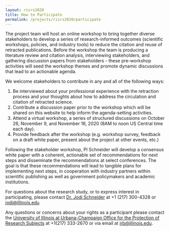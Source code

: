 ```yaml
---
layout: risrs2020
title: How to Participate
permalink: /projects/risrs2020/participate
---
```

The project team will host an online workshop to bring together diverse stakeholders to develop a series of research-informed outcomes (scientific workshops, policies, and industry tools) to reduce the citation and reuse of retracted publications. Before the workshop the team is producing a literature review and citation analysis, interviewing stakeholders, and gathering discussion papers from stakeholders - these pre-workshop activities will seed the workshop themes and promote dynamic discussions that lead to an actionable agenda. 

We welcome stakeholders to contribute in any and all of the following ways:

1. Be interviewed about your professional experience with the retraction process and your thoughts about how to address the circulation and citation of retracted science.
2. Contribute a discussion paper prior to the workshop which will be shared on this website to help inform the agenda-setting activities.
3. Attend a virtual workshop, a series of structured discussions on October 26, November 9, and November 16, 2020 (8AM to noon US Central time each day).
4. Provide feedback after the workshop (e.g. workshop survey, feedback on a draft white paper, present about the project at other events, etc.)

Following the stakeholder workshop, PI Schneider will develop a consensus white paper with a coherent, actionable set of recommendations for next steps and disseminate the recommendations at select conferences. The goal is that these recommendations will lead to tangible plans for implementing next steps, in cooperation with industry partners within scientific publishing as well as government policymakers and academic institutions. 

For questions about the research study, or to express interest in participating, please contact [Dr. Jodi Schneider](https://ischool.illinois.edu/people/jodi-schneider) at +1 (217) 300-4328 or jodi@illinois.edu

Any questions or concerns about your rights as a participant please contact the [University of Illinois at Urbana-Champaign Office for the Protection of Research Subjects](https://oprs.research.illinois.edu) at +1(217) 333-2670 or via email at irb@illinois.edu.
